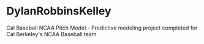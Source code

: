 # DylanRobbinsKelley

Cal Baseball NCAA Pitch Model - Predictive modeling project completed for Cal Berkeley's NCAA Baseball team
